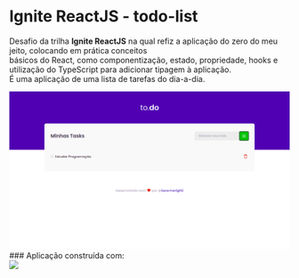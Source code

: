 # Ignite ReactJS - todo-list
Desafio da trilha **Ignite ReactJS** na qual refiz a aplicação do zero do meu jeito, colocando em prática conceitos  
básicos do React, como componentização, estado, propriedade, hooks e utilização do TypeScript para adicionar tipagem à aplicação.  
É uma aplicação de uma lista de tarefas do dia-a-dia.  
<div>
<img src="./public/todo-list.png">
</div>  
### Aplicação construída com:
<div>
<img src="https://github.com/luca-merighi/Techs-Icons/blob/main/react-ts-sass.png?raw=true">
</div>
